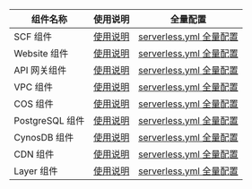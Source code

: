 
| 组件名称                   |使用说明|    全量配置                           |  
| ----------------------- |----------| ------------------------ | 
| SCF 组件     |[使用说明](https://github.com/serverless-components/tencent-scf/blob/master/README.md)| [serverless.yml 全量配置](https://github.com/serverless-components/tencent-scf/blob/master/docs/configure.md)         |
| Website 组件  |[使用说明](https://github.com/serverless-components/tencent-website/blob/master/README.md)|[serverless.yml 全量配置](https://github.com/serverless-components/tencent-website/blob/master/docs/configure.md)|      
| API 网关组件    |[使用说明](https://github.com/serverless-components/tencent-apigateway/blob/master/README.md) | [serverless.yml 全量配置](https://github.com/serverless-components/tencent-apigateway/blob/master/docs/configure.md)                |      
| VPC 组件    |[使用说明](https://github.com/serverless-components/tencent-vpc/blob/master/README.md) | [serverless.yml 全量配置](https://github.com/serverless-components/tencent-vpc/blob/master/docs/configure.md)          |      
| COS 组件    |[使用说明](https://github.com/serverless-components/tencent-cos/blob/master/README.md) | [serverless.yml 全量配置](https://github.com/serverless-components/tencent-cos/blob/master/docs/configure.md)              |      
| PostgreSQL 组件   |[使用说明](https://github.com/serverless-components/tencent-postgresql/blob/master/README.md)| [serverless.yml 全量配置](https://github.com/serverless-components/tencent-postgresql/blob/master/docs/configure.md)         |      
| CynosDB 组件     |[使用说明](https://github.com/serverless-components/tencent-cynosdb/blob/master/README.md)| [serverless.yml 全量配置](https://github.com/serverless-components/tencent-cynosdb/blob/master/docs/configure.md)             |      
| CDN 组件 |[使用说明](https://github.com/serverless-components/tencent-cdn/blob/master/README.md)| [serverless.yml 全量配置](https://github.com/serverless-components/tencent-cdn/blob/master/example/serverless.yml)           |
| Layer 组件    |[使用说明](https://github.com/serverless-components/tencent-layer/blob/master/README.md)|[serverless.yml 全量配置](https://github.com/serverless-components/tencent-layer/blob/master/docs/configure.md)|
